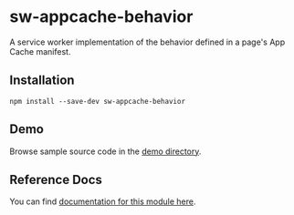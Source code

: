 # sw-appcache-behavior

A service worker implementation of the behavior defined in a page&#x27;s App Cache manifest.

## Installation

`npm install --save-dev sw-appcache-behavior`

## Demo

Browse sample source code in the [demo directory](https://github.com/GoogleChrome/sw-helpers/tree/master/packages/sw-appcache-behavior/demo).

## Reference Docs

You can find [documentation for this module here](https://googlechrome.github.io/sw-helpers/reference-docs/stable/latest/module-sw-appcache-behavior.html#main).
